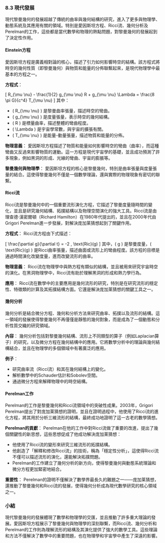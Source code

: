 ### 8.3 現代發展

現代黎曼幾何的發展超越了傳統的曲率與幾何結構的研究，進入了更多與物理學、動態系統及其應用有關的領域。特別是愛因斯坦方程、Ricci流、幾何分析及Perelman的工作，這些都是當代數學和物理的熱點問題，對黎曼幾何的發展起到了決定性作用。

#### Einstein方程

愛因斯坦方程是廣義相對論的核心，描述了引力如何影響時空的結構。該方程式將時空的幾何性質（即黎曼幾何）與物質和能量的分佈聯繫起來，是現代物理學中最基本的方程之一。

**方程式**：

\[
R_{\mu \nu} - \frac{1}{2} g_{\mu \nu} R + g_{\mu \nu} \Lambda = \frac{8 \pi G}{c^4} T_{\mu \nu}
\]
其中：
- \( R_{\mu \nu} \) 是黎曼曲率張量，描述時空的彎曲。
- \( g_{\mu \nu} \) 是度量張量，表示時空的幾何結構。
- \( R \) 是標量曲率，描述整體的彎曲程度。
- \( \Lambda \) 是宇宙學常數，與宇宙的擴張有關。
- \( T_{\mu \nu} \) 是能量-動量張量，描述物質和能量的分佈。

**物理意義**：
愛因斯坦方程描述了物質和能量如何影響時空的彎曲（曲率），而這種彎曲又反過來影響物質的運動。這一方程是現代宇宙學的基礎，並且成功預測了許多現象，例如黑洞的形成、光線的彎曲、宇宙的膨脹等。

**黎曼幾何與物理學**：
愛因斯坦方程的核心是黎曼幾何，特別是曲率張量與度量張量的結合。這使得黎曼幾何不僅是一個數學理論，還與實際的物理現象有密切的聯繫。

#### Ricci流

Ricci流是黎曼幾何中的一個重要流形演化方程，它描述了黎曼度量隨時間的變化，並且是研究幾何結構、拓撲結構以及物理空間演化的強大工具。Ricci流是由理查德·漢密爾頓（Richard Hamilton）在1980年代提出的，並且在2000年代由Grigori Perelman進一步發展，對解決庞加莱猜想起到了關鍵作用。

**方程式**：
Ricci流方程由下式描述：

\[
\frac{\partial g}{\partial t} = -2 \, \text{Ric}(g)
\]
其中，\( g \) 是黎曼度量，\( \text{Ric}(g) \) 是Ricci曲率張量，描述曲面或流形上的彎曲程度。該方程的目標是通過時間演化改變度量，進而改變流形的曲率。

**物理意義**：
Ricci流在物理學中與熱方程有類似的結構，並且被用來研究宇宙時空的演化。在黑洞物理學中，Ricci流有助於理解黑洞的形成和熱力學行為。

**應用**：
Ricci流在數學中的主要應用是幾何流形的研究，特別是在研究流形的穩定性、特徵類的計算及其拓撲結構方面。它還是解決庞加莱猜想的關鍵工具之一。

#### 幾何分析

幾何分析是結合微分方程、幾何和分析方法來研究曲率、拓撲以及流形的結構。這一領域的發展使得黎曼幾何不再僅僅是靜態的幾何對象，而是成為了一個動態和分析性質交織的研究領域。

**內容**：
幾何分析包括對黎曼幾何結構、流形上不同類型的算子（例如Laplacian算子）的研究，以及微分方程在幾何結構中的應用。它將數學分析中的理論與幾何結構結合，並且在物理學的多個領域中有著廣泛的應用。

**例子**：
- 研究曲率流（Ricci流）和其在幾何結構上的變化。
- 解析數學中的Schauder估計和Sobolev空間。
- 通過微分方程來解釋物理中的時空結構。

#### Perelman工作

Perelman的工作是黎曼幾何和Ricci流領域中的突破性成果。2003年，Grigori Perelman提出了對庞加莱猜想的證明，並且在證明過程中，他使用了Ricci流的進化方程，將其用於分析三維流形的結構，最終成功地證明了這一古老的數學猜想。

**Perelman的貢獻**：
Perelman在他的工作中對Ricci流做了重要的改進，提出了幾個關鍵性的新思想，這些思想促成了他成功解決庞加莱猜想：
- 他使用了Ricci流的變形來研究三維流形的拓撲結構。
- 他創造了「解釋和修改Ricci流」的技術，稱為「穩定性分析」，這使得Ricci流不僅可以描述流形的演化，還能解決拓撲問題。
- Perelman的工作建立了幾何分析的新方向，使得黎曼幾何與動態系統理論和微分方程更加緊密地結合。

**重要性**：
Perelman的證明不僅解決了數學界最長久的難題之一——庞加莱猜想，還推動了黎曼幾何和Ricci流的發展，使得幾何分析成為現代數學研究的核心領域之一。

### 小結

現代黎曼幾何的發展體現了數學和物理學的交匯，並且推動了許多重大理論的發展。愛因斯坦方程展示了黎曼幾何與物理學的深刻聯繫，而Ricci流、幾何分析和Perelman的工作則為理解流形的結構及其演化提供了強大的數學工具。這些理論和方法不僅解決了數學中的重要問題，也在物理學和宇宙學中產生了深遠的影響。
